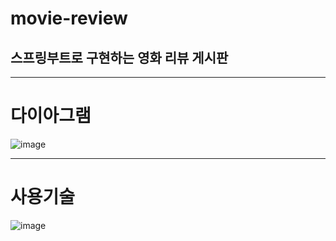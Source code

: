 # movie-review
## 스프링부트로 구현하는 영화 리뷰 게시판
* * *

# 다이아그램
![image](https://user-images.githubusercontent.com/69466533/108622256-de56e180-747a-11eb-898d-af08ac30cbb9.png)
* * *
# 사용기술
![image](https://user-images.githubusercontent.com/69466533/108622188-6c7e9800-747a-11eb-9b21-b4b75a0ec9a5.png)
